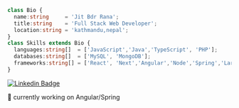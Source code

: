 ```typescript
class Bio {
  name:string     = 'Jit Bdr Rana';
  title:string    = 'Full Stack Web Developer';
  location:string = 'kathmandu,nepal';
}
class Skills extends Bio {
  languages:string[]  = ['JavaScript','Java','TypeScript', 'PHP'];
  databases:string[]  = ['MySQL', 'MongoDB'];
  frameworks:string[] = ['React', 'Next','Angular','Node','Spring','Laravel','TailwindCss','Bootstrap','MaterialUI'];
}
```
[![Linkedin Badge](https://img.shields.io/badge/-LinkedIn-0e76a8?style=for-the-badge&logo=Linkedin&logoColor=white)](https://www.linkedin.com/in/jit-rana-magar-4a557516a/)


🔭 currently working on Angular/Spring

